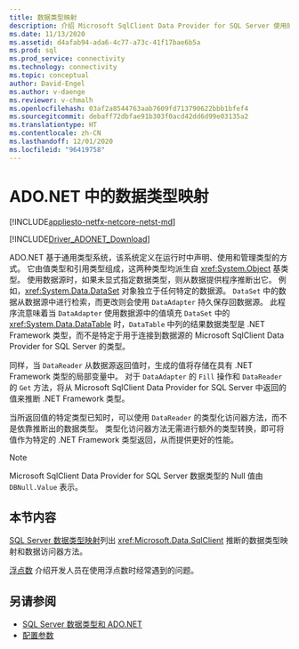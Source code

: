 ```yaml
---
title: 数据类型映射
description: 介绍 Microsoft SqlClient Data Provider for SQL Server 使用的数据类型。
ms.date: 11/13/2020
ms.assetid: d4afab94-ada6-4c77-a73c-41f17bae6b5a
ms.prod: sql
ms.prod_service: connectivity
ms.technology: connectivity
ms.topic: conceptual
author: David-Engel
ms.author: v-daenge
ms.reviewer: v-chmalh
ms.openlocfilehash: 03af2a8544763aab7609fd713790622bbb1bfef4
ms.sourcegitcommit: debaff72dbfae91b303f0acd42dd6d99e03135a2
ms.translationtype: HT
ms.contentlocale: zh-CN
ms.lasthandoff: 12/01/2020
ms.locfileid: "96419758"
---
```

# <a name="data-type-mappings-in-adonet"></a>ADO.NET 中的数据类型映射

[!INCLUDE[appliesto-netfx-netcore-netst-md](../../includes/appliesto-netfx-netcore-netst-md.md)]

[!INCLUDE[Driver_ADONET_Download](../../includes/driver_adonet_download.md)]

ADO.NET 基于通用类型系统，该系统定义在运行时中声明、使用和管理类型的方式。 它由值类型和引用类型组成，这两种类型均派生自 <xref:System.Object> 基类型。 使用数据源时，如果未显式指定数据类型，则从数据提供程序推断出它。 例如，<xref:System.Data.DataSet> 对象独立于任何特定的数据源。 `DataSet` 中的数据从数据源中进行检索，而更改则会使用 `DataAdapter` 持久保存回数据源。 此程序流意味着当 `DataAdapter` 使用数据源中的值填充 `DataSet` 中的 <xref:System.Data.DataTable> 时，`DataTable` 中列的结果数据类型是 .NET Framework 类型，而不是特定于用于连接到数据源的 Microsoft SqlClient Data Provider for SQL Server 的类型。

同样，当 `DataReader` 从数据源返回值时，生成的值将存储在具有 .NET Framework 类型的局部变量中。 对于 `DataAdapter` 的 `Fill` 操作和 `DataReader` 的 `Get` 方法，将从 Microsoft SqlClient Data Provider for SQL Server 中返回的值来推断 .NET Framework 类型。

当所返回值的特定类型已知时，可以使用 `DataReader` 的类型化访问器方法，而不是依靠推断出的数据类型。 类型化访问器方法无需进行额外的类型转换，即可将值作为特定的 .NET Framework 类型返回，从而提供更好的性能。

> [!NOTE]
> Microsoft SqlClient Data Provider for SQL Server 数据类型的 Null 值由 `DBNull.Value` 表示。

## <a name="in-this-section"></a>本节内容

[SQL Server 数据类型映射](sql-server-data-type-mappings.md)列出 <xref:Microsoft.Data.SqlClient> 推断的数据类型映射和数据访问器方法。

[浮点数](floating-point-numbers.md) 介绍开发人员在使用浮点数时经常遇到的问题。

## <a name="see-also"></a>另请参阅

- [SQL Server 数据类型和 ADO.NET](./sql/sql-server-data-types.md)
- [配置参数](configure-parameters.md)
